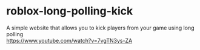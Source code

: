 # roblox-long-polling-kick
A simple website that allows you to kick players from your game using long polling  
https://www.youtube.com/watch?v=7vgTN3ys-ZA
